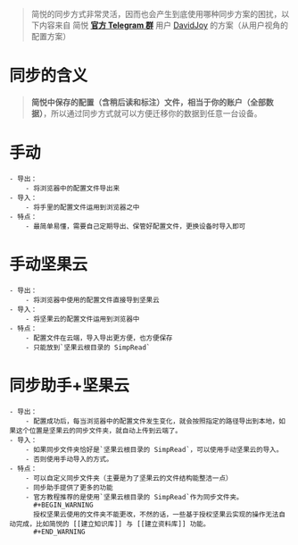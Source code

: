 > 简悦的同步方式非常灵活，因而也会产生到底使用哪种同步方案的困扰，以下内容来自 简悦 [**官方 Telegram 群**](https://t.me/simpread) 用户 [DavidJoy](https://github.com/DavidJoyDong) 的方案（从用户视角的配置方案）

# 同步的含义


> **简悦中保存的配置（含稍后读和标注）文件，相当于你的账户（全部数据）**，所以通过同步方式就可以方便迁移你的数据到任意一台设备。
# 手动
	- 导出：
		- 将浏览器中的配置文件导出来
	- 导入：
		- 将手里的配置文件运用到浏览器之中
	- 特点：
		- 最简单易懂，需要自己定期导出、保管好配置文件，更换设备时导入即可
# 手动坚果云
	- 导出：
		- 将浏览器中使用的配置文件直接导到坚果云
	- 导入：
		- 将坚果云的配置文件运用到浏览器中
	- 特点：
		- 配置文件在云端，导入导出更方便，也方便保存
		- 只能放到`坚果云根目录的 SimpRead`
# 同步助手+坚果云
	- 导出：
		- 配置成功后，每当浏览器中的配置文件发生变化，就会按照指定的路径导出到本地，如果这个位置是坚果云的同步文件夹，就自动上传到云端了。
	- 导入：
		- 如果同步文件夹恰好是`坚果云根目录的 SimpRead`，可以使用手动坚果云的导入。
		- 否则使用手动导入的方式。
	- 特点：
		- 可以自定义同步文件夹（主要是为了坚果云的文件结构能整洁一点）
		- 同步助手提供了更多的功能
		- 官方教程推荐的是使用`坚果云根目录的 SimpRead`作为同步文件夹。
		  #+BEGIN_WARNING
		  授权坚果云使用的文件夹不能更改，不然的话，一些基于授权坚果云实现的操作无法自动完成，比如简悦的 [[建立知识库]] 与 [[建立资料库]] 功能。
		  #+END_WARNING